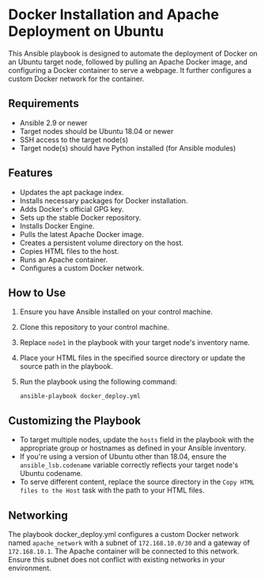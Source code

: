 # Docker Installation and Apache Deployment on Ubuntu

This Ansible playbook is designed to automate the deployment of Docker on an Ubuntu target node, followed by pulling an Apache Docker image, and configuring a Docker container to serve a webpage. It further configures a custom Docker network for the container.

## Requirements

- Ansible 2.9 or newer
- Target nodes should be Ubuntu 18.04 or newer
- SSH access to the target node(s)
- Target node(s) should have Python installed (for Ansible modules)

## Features

- Updates the apt package index.
- Installs necessary packages for Docker installation.
- Adds Docker's official GPG key.
- Sets up the stable Docker repository.
- Installs Docker Engine.
- Pulls the latest Apache Docker image.
- Creates a persistent volume directory on the host.
- Copies HTML files to the host.
- Runs an Apache container.
- Configures a custom Docker network.

## How to Use

1. Ensure you have Ansible installed on your control machine.
2. Clone this repository to your control machine.
3. Replace `node1` in the playbook with your target node's inventory name.
4. Place your HTML files in the specified source directory or update the source path in the playbook.
5. Run the playbook using the following command:

    ```
    ansible-playbook docker_deploy.yml
    ```

## Customizing the Playbook

- To target multiple nodes, update the `hosts` field in the playbook with the appropriate group or hostnames as defined in your Ansible inventory.
- If you're using a version of Ubuntu other than 18.04, ensure the `ansible_lsb.codename` variable correctly reflects your target node's Ubuntu codename.
- To serve different content, replace the source directory in the `Copy HTML files to the Host` task with the path to your HTML files.

## Networking

The playbook docker_deploy.yml configures a custom Docker network named `apache_network` with a subnet of `172.168.10.0/30` and a gateway of `172.168.10.1`. The Apache container will be connected to this network. Ensure this subnet does not conflict with existing networks in your environment.

